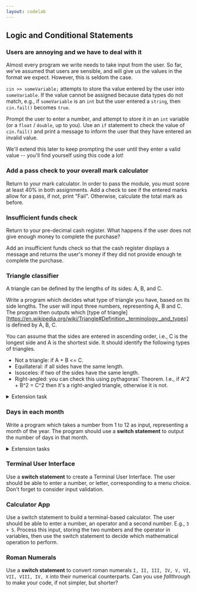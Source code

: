 ```yaml
---
layout: codelab
---
```


## Logic and Conditional Statements

### Users are annoying and we have to deal with it

Almost every program we write needs to take input from the user. So far, we've assumed that users are sensible, and will give us the values in the format we expect. However, this is seldom the case.

`cin >> someVariable;` attempts to store tha value entered by the user into `someVariable`. If the value cannot be assigned because data types do not match, e.g., if `someVariable` is an `int` but the user entered a `string`, then `cin.fail()` becomes `true`.

Prompt the user to enter a number, and attempt to store it in an `int` variable (or a `float` / `double`, up to you). Use an `if` statement to check the value of `cin.fail()` and print a message to inform the user that they have entered an invalid value.

We'll extend this later to keep prompting the user until they enter a valid value -- you'll find yourself using this code a lot!

### Add a pass check to your overall mark calculator

Return to your mark calculator.
In order to pass the module, you must score at least 40% in both assignments. Add a check to see if the entered marks allow for a pass, if not, print "Fail". Otherwise, calculate the total mark as before.

### Insufficient funds check

Return to your pre-decimal cash register. What happens if the user does not give enough money to complete the purchase?

Add an insufficient funds check so that the cash register displays a message and returns the user's money if they did not provide enough te complete the purchase.

### Triangle classifier

A triangle can be defined by the lengths of its sides: A, B, and C.

Write a program which decides what type of triangle you have, based on its side lengths.
The user will input three numbers, representing A, B and C.
The program then outputs which [type of triangle][https://en.wikipedia.org/wiki/Triangle#Definition,_terminology,_and_types] is defined by A, B, C.

You can assume that the sides are entered in ascending order, i.e., C is the longest side and A is the shortest side.
It should identify the following types of triangles.

- Not a triangle: if A + B <= C.
- Equillateral: if all sides have the same length.
- Isosceles: if two of the sides have the same length.
- Right-angled: you can check this using pythagoras' Theorem. I.e., if A^2 + B^2 = C^2 then it's a right-angled triangle, otherwise it is not.

<details>
<summary>Extension task</summary>

Adapt your program to handle the case when the numbers are not entered in ascending order.
I.e., for your existing logic to keep working, you'll need to re-arrange the inputted numbers so that A <= B <= C
</details>

### Days in each month

Write a program which takes a number from 1 to 12 as input, representing a month of the year.
The program should use a **switch statement** to output the number of days in that month.

<details>
<summary>Extension tasks</summary>

- What happens if the user enters a number which doesn't represent a month of the year.
- What happens if the user enters some input which is not a number?
- What about leap-years?
</details>

### Terminal User Interface

Use a **switch statement** to create a Terminal User Interface.
The user should be able to enter a number, or letter, corresponding to a menu choice.
Don't forget to consider input validation.

### Calculator App

Use a switch statement to build a terminal-based calculator. The user should be able to enter a number, an operator and a second number. E.g., `3 + 5`.
Process this input, storing the two numbers and the operator in variables, then use the switch statement to decide which mathematical operation to perform.

### Roman Numerals

Use a **switch statement** to convert roman numerals `I, II, III, IV, V, VI, VII, VIII, IV, X` into their numerical counterparts.
Can you use *fallthrough* to make your code, if not simpler, but shorter?



